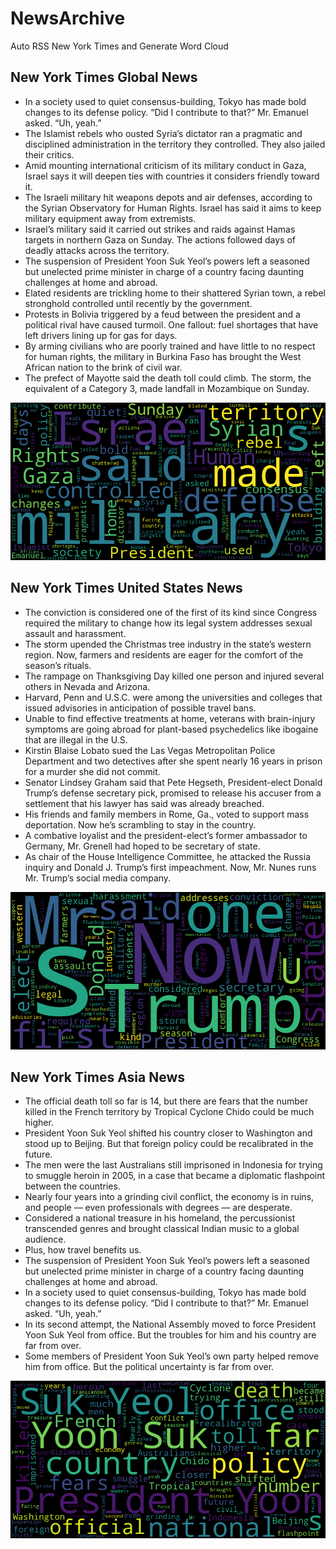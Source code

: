 # NewsArchive
Auto RSS New York Times and Generate Word Cloud

## New York Times Global News
* In a society used to quiet consensus-building, Tokyo has made bold changes to its defense policy. “Did I contribute to that?” Mr. Emanuel asked. “Uh, yeah.”
* The Islamist rebels who ousted Syria’s dictator ran a pragmatic and disciplined administration in the territory they controlled. They also jailed their critics.
* Amid mounting international criticism of its military conduct in Gaza, Israel says it will deepen ties with countries it considers friendly toward it.
* The Israeli military hit weapons depots and air defenses, according to the Syrian Observatory for Human Rights. Israel has said it aims to keep military equipment away from extremists.
* Israel’s military said it carried out strikes and raids against Hamas targets in northern Gaza on Sunday. The actions followed days of deadly attacks across the territory.
* The suspension of President Yoon Suk Yeol’s powers left a seasoned but unelected prime minister in charge of a country facing daunting challenges at home and abroad.
* Elated residents are trickling home to their shattered Syrian town, a rebel stronghold controlled until recently by the government.
* Protests in Bolivia triggered by a feud between the president and a political rival have caused turmoil. One fallout: fuel shortages that have left drivers lining up for gas for days.
* By arming civilians who are poorly trained and have little to no respect for human rights, the military in Burkina Faso has brought the West African nation to the brink of civil war.
* The prefect of Mayotte said the death toll could climb. The storm, the equivalent of a Category 3, made landfall in Mozambique on Sunday.

![Global](./global.png)
## New York Times United States News
* The conviction is considered one of the first of its kind since Congress required the military to change how its legal system addresses sexual assault and harassment.
* The storm upended the Christmas tree industry in the state’s western region. Now, farmers and residents are eager for the comfort of the season’s rituals.
* The rampage on Thanksgiving Day killed one person and injured several others in Nevada and Arizona.
* Harvard, Penn and U.S.C. were among the universities and colleges that issued advisories in anticipation of possible travel bans.
* Unable to find effective treatments at home, veterans with brain-injury symptoms are going abroad for plant-based psychedelics like ibogaine that are illegal in the U.S.
* Kirstin Blaise Lobato sued the Las Vegas Metropolitan Police Department and two detectives after she spent nearly 16 years in prison for a murder she did not commit.
* Senator Lindsey Graham said that Pete Hegseth, President-elect Donald Trump’s defense secretary pick, promised to release his accuser from a settlement that his lawyer has said was already breached.
* His friends and family members in Rome, Ga., voted to support mass deportation. Now he’s scrambling to stay in the country.
* A combative loyalist and the president-elect’s former ambassador to Germany, Mr. Grenell had hoped to be secretary of state.
* As chair of the House Intelligence Committee, he attacked the Russia inquiry and Donald J. Trump’s first impeachment. Now, Mr. Nunes runs Mr. Trump’s social media company.

![US](./usnews.png)
## New York Times Asia News
* The official death toll so far is 14, but there are fears that the number killed in the French territory by Tropical Cyclone Chido could be much higher.
* President Yoon Suk Yeol shifted his country closer to Washington and stood up to Beijing. But that foreign policy could be recalibrated in the future.
* The men were the last Australians still imprisoned in Indonesia for trying to smuggle heroin in 2005, in a case that became a diplomatic flashpoint between the countries.
* Nearly four years into a grinding civil conflict, the economy is in ruins, and people — even professionals with degrees — are desperate.
* Considered a national treasure in his homeland, the percussionist transcended genres and brought classical Indian music to a global audience.
* Plus, how travel benefits us.
* The suspension of President Yoon Suk Yeol’s powers left a seasoned but unelected prime minister in charge of a country facing daunting challenges at home and abroad.
* In a society used to quiet consensus-building, Tokyo has made bold changes to its defense policy. “Did I contribute to that?” Mr. Emanuel asked. “Uh, yeah.”
* In its second attempt, the National Assembly moved to force President Yoon Suk Yeol from office. But the troubles for him and his country are far from over.
* Some members of President Yoon Suk Yeol’s own party helped remove him from office. But the political uncertainty is far from over.

![Asian](./asian.png)

